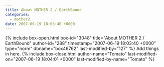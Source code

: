 ```yaml
---
title: About MOTHER 2 / EarthBound
categories:
  - mother2
date: 2007-06-19 18:03:40 +0000
---
```

{% include box-open.html box-id="3048" title="About MOTHER 2 / EarthBound" author-id="288" timestamp="2007-06-19 18:03:40 +0000" type="norm" dbname="box46762" last-modified-by="127" %}
Add things in here.
{% include box-close.html author-name="Tomato" last-modified-on="2007-06-19 18:04:01 +0000" last-modified-by-name="Tomato" %}
